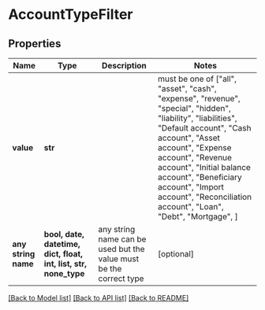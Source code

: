 # AccountTypeFilter


## Properties
Name | Type | Description | Notes
------------ | ------------- | ------------- | -------------
**value** | **str** |  |  must be one of ["all", "asset", "cash", "expense", "revenue", "special", "hidden", "liability", "liabilities", "Default account", "Cash account", "Asset account", "Expense account", "Revenue account", "Initial balance account", "Beneficiary account", "Import account", "Reconciliation account", "Loan", "Debt", "Mortgage", ]
**any string name** | **bool, date, datetime, dict, float, int, list, str, none_type** | any string name can be used but the value must be the correct type | [optional]

[[Back to Model list]](../README.md#documentation-for-models) [[Back to API list]](../README.md#documentation-for-api-endpoints) [[Back to README]](../README.md)


